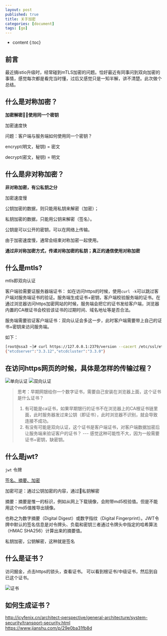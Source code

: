 ```yaml
---
layout: post
published: true
title: 关于加密
categories: [document]
tags: [go]
---
```

* content
{:toc}

## 前言

最近搞istio升级时，经常碰到mTLS加密的问题。恰好最近有同事问到双向加密的事情，感觉每次都是看完当时懂，过后又感觉只是一知半解，讲不清楚。此次做个总结。

## 什么是对称加密？

**加密解密使用同一个密钥**

加密速度快

问题：客户端与服务端如何使用同一个密钥？

encrypt(明文，秘钥) = 密文

decrypt(密文，秘钥) = 明文

## 什么是非对称加密？

**非对称加密，有公私钥之分**

加密速度慢

公钥加密的数据，则只能用私钥来解密（加密）；

私钥加密的数据，只能用公钥来解密（签名）。

公钥是可以公开的密钥，可以在网络上传输。

由于加密速度慢，通常会结束对称加密一起使用。

**通过非对称加密方式，传递对称加密的私钥；真正的通信使用对称加密**

## 什么是mtls?

mtls即双向认证  

客户端验需要证服务器端证书： 如在访问https的时候，使用`curl -k`可以跳过客户端对服务端证书的验证。服务端生成证书+密钥，客户端校验服务端的证书。在通过浏览器访问https加密网站的时候，服务端会把它的证书发给客户端，浏览器内置的CA根证书会校验该证书的过期时间、域名地址等是否合法。

服务端需要验证客户端证书：双向认证会多这一步，此时客户端需要带上自己的证书+密钥来访问服务端。

如下：

```bash
[root@ssa3 ~]# curl https://127.0.0.1:2379/version --cacert /etc/ssl/etcd/ssl/ca.pem --cert /etc/ssl/etcd/ssl/admin-ssa3.pem   --key /etc/ssl/etcd/ssl/admin-ssa3-key.pem
{"etcdserver":"3.3.12","etcdcluster":"3.3.0"}
```

## 在访问https网页的时候，具体是怎样的传输过程？

![单向认证](/images/单向加密.jpg)
![双向认证](/images/双向加密.jpg)

> 思考：早期网银给你一个数字证书，需要自己安装在浏览器上面，这个证书是什么证书？
> 1. 有可能是ca证书，如果早期银行的证书不在浏览器上的CA根证书链里面，此时服务器发过来公钥（即证书），此时浏览器不识别，就会导致连接不成功。
> 2. 有没有可能是双向认证，这个证书是客户端证书，对客户端数据加密后让服务端来验证客户的证书？  ---  感觉这种可能性不大，因为一般需要证书+密钥，缺密钥。

## 什么是jwt?

`jwt` 令牌

[签名、摘要、加密](http://icyfenix.cn/architect-perspective/general-architecture/system-security/transport-security.html#%E6%91%98%E8%A6%81%E3%80%81%E5%8A%A0%E5%AF%86%E4%B8%8E%E7%AD%BE%E5%90%8D)

加密可逆：通过公钥加密的内容，通过私钥解密

摘要：摘要是惟一的标识，例如从网上下载镜像，会附带md5校验值。但是不能用这个md5值推导出镜像。

也称之为数字摘要（Digital Digest）或数字指纹（Digital Fingerprint）。JWT令牌中默认的签名信息是对令牌头、负载和密钥三者通过令牌头中指定的哈希算法（HMAC SHA256）计算出来的摘要值。

私钥加密，公钥解密，这种就是签名

## 什么是证书？

访问掘金，点击https的锁头，查看证书。
可以看到根证书/中级证书，然后到自已这个证书。

![证书](/styles/images/证书.jpg)

## 如何生成证书？

<http://icyfenix.cn/architect-perspective/general-architecture/system-security/transport-security.html>  
<https://www.jianshu.com/p/29e0ba31fb8d>